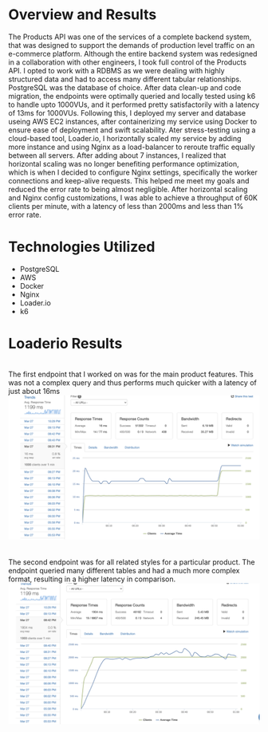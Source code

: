 # Overview and Results

The Products API was one of the services of a complete backend system, that was designed to support the demands of production level traffic on an e-commerce platform. Although the entire backend system was redesigned in a collaboration with other engineers, I took full control of the Products API. I opted to work with a RDBMS as we were dealing with highly structured data and had to access many different tabular relationships. PostgreSQL was the database of choice. After data clean-up and code migration, the endpoints were optimally queried and locally tested using k6 to handle upto 1000VUs, and it performed pretty satisfactorily with a latency of 13ms for 1000VUs.
Following this, I deployed my server and database useing AWS EC2 instances, after containerizing my service using Docker to ensure ease of deployment and swift scalability. Ater stress-testing using a cloud-based tool, Loader.io, I horizontally scaled my service by adding more instance and using Nginx as a load-balancer to reroute traffic equally between all servers. After adding about 7 instances, I realized that horizontal scaling was no longer benefiting performance optimization, which is when I decided to configure Nginx settings, specifically the worker connections and keep-alive requests. This helped me meet my goals and reduced the error rate to being almost negligible.
After horizontal scaling and Nginx config customizations, I was able to achieve a throughput of 60K clients per minute, with a latency of less than 2000ms and less than 1% error rate.


# Technologies Utilized

<ul>
  <li>PostgreSQL </li>
  <li>AWS </li>
  <li>Docker </li>
  <li>Nginx </li>
  <li>Loader.io</li>
  <li>k6 </li>
</ul>


# Loaderio Results
<br>
The first endpoint that I worked on was for the main product features. This was not a complex query and thus performs much quicker with a latency of just about 16ms
<br>
<img src="./assets/products_endpoint.png" width="800">
<br>
<br>
<br>
The second endpoint was for all related styles for a particular product. The endpoint queried many different tables and had a much more complex format, resulting in a higher latency in comparison.
<br>
<img src="./assets/styles_endpoint.png" width="900">
